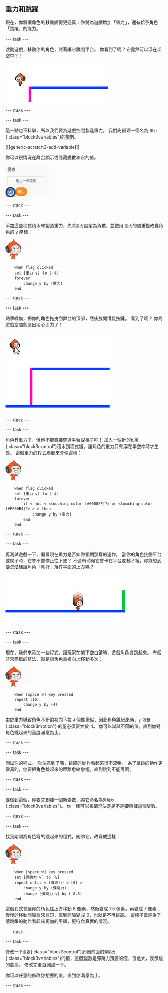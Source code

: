 ## 重力和跳躍

現在，你將讓角色的移動變得更逼真：你將為遊戲增加「重力」，還有給予角色「跳躍」的能力。

--- task ---

啟動遊戲，移動你的角色，試著讓它離開平台。 你看到了嗎？它竟然可以浮在半空中？！

![截圖](images/dodge-no-gravity.png)

--- /task ---

--- task ---

這一點也不科學，所以我們要為遊戲空間製造重力。 我們先創建一個名為 `重力`{:class="block3variables"}的變數。

[[[generic-scratch3-add-variable]]]

你可以視情況在舞台顯示或隱藏變數和它的值。

![截圖](images/dodge-gravity-annotated.png)

--- /task ---

--- task ---

添加這些程式積木來製造重力，先將`重力`設定為負數，並使用 `重力`的值重複改變角色的 y 座標：

![正在走路的 Pico](images/pico_walking_sprite.png)

```blocks3
    when flag clicked
	set [重力 v] to [-4]
	forever
		change y by (重力)
	end
```

--- /task ---

--- task ---

點擊綠旗，把你的角色拖曳到舞台的頂部，然後放開滑鼠按鍵。 看到了嗎？ 你為遊戲空間創造出地心引力了！

![截圖](images/dodge-gravity-drag.png)

--- /task ---

--- task ---

角色有重力了，但也不能直接穿過平台或梯子吧！ 加入一個新的`如果`{:class="block3control"}積木到程式裡，讓角色的重力只有浮在半空中時才生效。 這個重力的程式看起來會像這樣：

![正在走路的 Pico](images/pico_walking_sprite.png)

```blocks3
    when flag clicked
	set [重力 v] to [-4]
	forever
		if < not < <touching color [#0000FF]?> or <touching color [#FF69B4]?> > > then
			change y by (重力)
		end
	end
```

--- /task ---

--- task ---

再測試遊戲一下，看看現在重力是否如你預期那樣的運作。 當你的角色接觸平台或梯子時，它會不會停止往下墜？ 不過有時候它會卡在平台或梯子裡，你能想到要怎麼樣讓角色「剛好」落在平面的上方嗎？

![截圖](images/dodge-gravity-test.png)

--- /task ---

--- task ---

現在，我們來添加一些程式，讓玩家在按下<kbd>空白鍵</kbd>時，遊戲角色會跳起來。 有個非常簡單的寫法，就是讓角色重複向上移動多次：

![正在走路的 Pico](images/pico_walking_sprite.png)

```blocks3
    when [space v] key pressed
	repeat (10)
		change y by (4)
	end
```

由於重力導致角色不斷的被向下拉 `4` 個像素點，因此角色跳起來時，`y 改變`{:class="block3motion"} 的量必須要大於 4。 你可以試試不同的值，直到你對角色跳起來的高度滿意為止。

--- /task ---

--- task ---

測試你的程式。 你注意到了嗎，跳躍的動作看起來很不流暢。 為了讓跳的動作更像真的，你要把角色跳起來的距離愈縮愈短，直到跳到不能再高。

--- /task ---

--- task ---

要做到這個，你要先創建一個新變數，將它命名為`彈跳力`{:class="block3variables"}。 你一樣可以視情況決定是不是要隱藏這個變數。

--- /task ---

--- task ---

找到剛剛為角色寫的跳起來的程式，刪除它，改寫成這樣：

![正在走路的 Pico](images/pico_walking_sprite.png)

```blocks3
    when [space v] key pressed
	set [彈跳力 v] to [8]
	repeat until < (彈跳力) = [0] >
		change y by (彈跳力)
		change [彈跳力 v] by (-0.5)
	end
```

這個程式會讓你的角色往上方移動 8 像素，然後變成 7.5 像素，再變成 7 像素…慢慢的移動間隔愈來愈短，直到間隔變成 0，也就是不再跳高。 這樣子做是為了讓跳躍的動作看起來更加的平順，更符合真實的情況。

--- /task ---

--- task ---

修改一下`重複`{:class="block3control"}迴圈前面的`彈跳力`{:class="block3variables"}的值，這個變數是彈跳力預設的值，值愈大，表示跳的愈高。 修改完後就測試一下。

你可以任意的修改你想要的值，直到你滿意為止。

--- /task ---